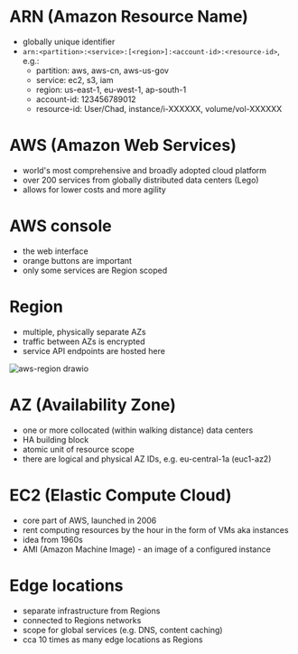 # ARN (Amazon Resource Name)

* globally unique identifier
* `arn:<partition>:<service>:[<region>]:<account-id>:<resource-id>`, e.g.:
  * partition: aws, aws-cn, aws-us-gov
  * service: ec2, s3, iam
  * region: us-east-1, eu-west-1, ap-south-1
  * account-id: 123456789012
  * resource-id: User/Chad, instance/i-XXXXXX, volume/vol-XXXXXX

# AWS (Amazon Web Services)

* world's most comprehensive and broadly adopted cloud platform
* over 200 services from globally distributed data centers (Lego)
* allows for lower costs and more agility

# AWS console

* the web interface
* orange buttons are important
* only some services are Region scoped

# Region

* multiple, physically separate AZs
* traffic between AZs is encrypted
* service API endpoints are hosted here
 
![aws-region drawio](https://user-images.githubusercontent.com/1047259/184850533-2ec4ecc2-0d07-4774-8e77-777415a2e08f.png)

# AZ (Availability Zone)

* one or more collocated (within walking distance) data centers
* HA building block
* atomic unit of resource scope
* there are logical and physical AZ IDs, e.g. eu-central-1a (euc1-az2)

# EC2 (Elastic Compute Cloud)

* core part of AWS, launched in 2006
* rent computing resources by the hour in the form of VMs aka instances
* idea from 1960s
* AMI (Amazon Machine Image) - an image of a configured instance

# Edge locations

* separate infrastructure from Regions
* connected to Regions networks
* scope for global services (e.g. DNS, content caching)
* cca 10 times as many edge locations as Regions
